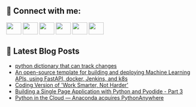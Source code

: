 ## 🔎 Connect with me:
[<img height="32" width="40" src="https://cdn.jsdelivr.net/npm/simple-icons@v5/icons/telegram.svg" />](https://t.me/bullbesh)
[<img height="32" width="40" src="https://cdn.jsdelivr.net/npm/simple-icons@v5/icons/vk.svg" />](https://vk.com/bullbesh)
[<img height="32" width="40" src="https://cdn.jsdelivr.net/npm/simple-icons@v5/icons/twitter.svg" />](https://twitter.com/bullbesh1)
[<img height="32" width="40" src="https://cdn.jsdelivr.net/npm/simple-icons@v5/icons/instagram.svg" />](https://www.instagram.com/bullbesh)
[<img height="32" width="40" src="https://cdn.jsdelivr.net/npm/simple-icons@v5/icons/reddit.svg" />](https://www.reddit.com/user/bullbesh)
[<img height="32" width="40" src="https://cdn.jsdelivr.net/npm/simple-icons@v5/icons/youtube.svg" />](https://www.youtube.com/channel/UCtfjRs6uzgq5mfm8S06WTcg)

## 📕 Latest Blog Posts
<!-- BLOG-POST-LIST:START -->
- [python dictionary that can track changes](https://www.reddit.com/r/Python/comments/vlymn7/python_dictionary_that_can_track_changes/)
- [An open-source template for building and deploying Machine Learning APIs, using FastAPI, docker, Jenkins, and k8s](https://www.reddit.com/r/Python/comments/vlwvoj/an_opensource_template_for_building_and_deploying/)
- [Coding Version of &#39;Work Smarter, Not Harder&#39;](https://www.reddit.com/r/Python/comments/vlwh92/coding_version_of_work_smarter_not_harder/)
- [Building a Single Page Application with Python and Pyodide - Part 3](https://www.reddit.com/r/Python/comments/vlvws6/building_a_single_page_application_with_python/)
- [Python in the Cloud — Anaconda acquires PythonAnywhere](https://www.reddit.com/r/Python/comments/vlvtef/python_in_the_cloud_anaconda_acquires/)
<!-- BLOG-POST-LIST:END -->
